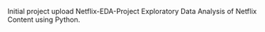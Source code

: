 Initial project upload
Netflix-EDA-Project
Exploratory Data Analysis of Netflix Content using Python.
